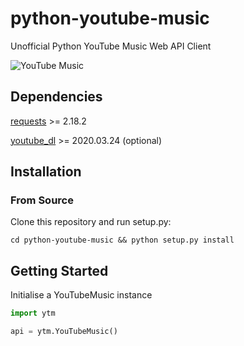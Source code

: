 # python-youtube-music

Unofficial Python YouTube Music Web API Client

![YouTube Music](https://upload.wikimedia.org/wikipedia/commons/thumb/2/22/Logo_of_YouTube_Music.svg/1280px-Logo_of_YouTube_Music.svg.png)

## Dependencies
[requests](https://github.com/psf/requests) >= 2.18.2

[youtube_dl](https://github.com/ytdl-org/youtube-dl) >= 2020.03.24 (optional)

## Installation

### From Source
Clone this repository and run setup.py:
```
cd python-youtube-music && python setup.py install
```

## Getting Started
Initialise a YouTubeMusic instance
```python
import ytm

api = ytm.YouTubeMusic()
```
